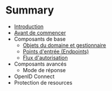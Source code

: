# Summary

* [Introduction](README.md)
* [Avant de commencer](DISCLAIMER.md)
* Composants de base
  * [Objets du domaine et gestionnaire](DomainObject.md)
  * [Points d'entrée (Endpoints)](Endpoints.md)
  * [Flux d'autorisation](GrantTypes.md)
* Composants avancés
  * Mode de réponse
* OpenID Connect
* Protection de resources
